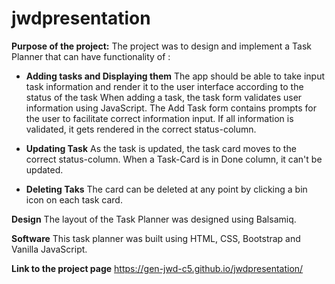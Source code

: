 # jwdpresentation
**Purpose of the project:**
The project was to design and implement a Task Planner that can have functionality of :

- **Adding tasks and Displaying them**
    The app should be able to take input task information and render it to the user interface according to the status of the task
    When adding a task, the task form validates user information using JavaScript.  The Add Task form contains prompts for the user to facilitate correct information input.
    If all information is validated, it gets rendered in the correct status-column.  

- **Updating Task**
  As the task is updated, the task card moves to the correct status-column. When a Task-Card is in Done column, it can't be updated.
 
- **Deleting Taks**
  The card can be deleted at any point by clicking a bin icon on each task card.
  
**Design**
The layout of the Task Planner was designed using Balsamiq.

**Software** 
This task planner was built using HTML, CSS, Bootstrap and Vanilla JavaScript.

**Link to the project page**
https://gen-jwd-c5.github.io/jwdpresentation/




